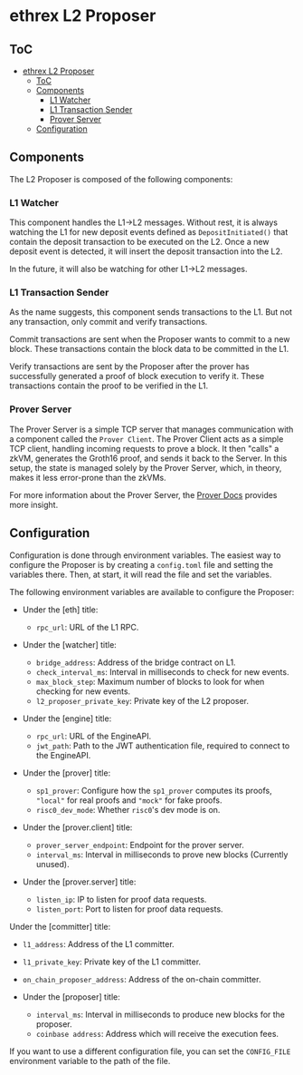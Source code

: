 # ethrex L2 Proposer

## ToC

- [ethrex L2 Proposer](#ethrex-l2-proposer)
  - [ToC](#toc)
  - [Components](#components)
    - [L1 Watcher](#l1-watcher)
    - [L1 Transaction Sender](#l1-transaction-sender)
    - [Prover Server](#prover-server)
  - [Configuration](#configuration)

## Components

The L2 Proposer is composed of the following components:

### L1 Watcher

This component handles the L1->L2 messages. Without rest, it is always watching the L1 for new deposit events defined as `DepositInitiated()` that contain the deposit transaction to be executed on the L2. Once a new deposit event is detected, it will insert the deposit transaction into the L2.

In the future, it will also be watching for other L1->L2 messages.

### L1 Transaction Sender

As the name suggests, this component sends transactions to the L1. But not any transaction, only commit and verify transactions.

Commit transactions are sent when the Proposer wants to commit to a new block. These transactions contain the block data to be committed in the L1.

Verify transactions are sent by the Proposer after the prover has successfully generated a proof of block execution to verify it. These transactions contain the proof to be verified in the L1.

### Prover Server

The Prover Server is a simple TCP server that manages communication with a component called the `Prover Client`. The Prover Client acts as a simple TCP client, handling incoming requests to prove a block. It then "calls" a zkVM, generates the Groth16 proof, and sends it back to the Server. In this setup, the state is managed solely by the Prover Server, which, in theory, makes it less error-prone than the zkVMs.

For more information about the Prover Server, the [Prover Docs](./prover.md) provides more insight.

## Configuration

Configuration is done through environment variables. The easiest way to configure the Proposer is by creating a `config.toml` file and setting the variables there. Then, at start, it will read the file and set the variables.

The following environment variables are available to configure the Proposer:

- Under the [eth] title:
    - `rpc_url`: URL of the L1 RPC.

- Under the [watcher] title:
    - `bridge_address`: Address of the bridge contract on L1.
    - `check_interval_ms`: Interval in milliseconds to check for new events.
    - `max_block_step`: Maximum number of blocks to look for when checking for new events.
    - `l2_proposer_private_key`: Private key of the L2 proposer.

- Under the [engine] title:
    - `rpc_url`: URL of the EngineAPI.
    - `jwt_path`: Path to the JWT authentication file, required to connect to the EngineAPI.

- Under the [prover] title:
    - `sp1_prover`: Configure how the `sp1_prover` computes its proofs, `"local"` for real proofs and `"mock"` for fake proofs.
    - `risc0_dev_mode`: Whether `risc0`'s dev mode is on.

- Under the [prover.client] title:
    - `prover_server_endpoint`: Endpoint for the prover server.
    - `interval_ms`: Interval in milliseconds to prove new blocks (Currently unused).

- Under the [prover.server] title:
    - `listen_ip`: IP to listen for proof data requests.
    - `listen_port`: Port to listen for proof data requests.

Under the [committer] title:
- `l1_address`: Address of the L1 committer.
- `l1_private_key`: Private key of the L1 committer.
- `on_chain_proposer_address`: Address of the on-chain committer.

- Under the [proposer] title:
    - `interval_ms`: Interval in milliseconds to produce new blocks for the proposer.
    - `coinbase address`: Address which will receive the execution fees.

If you want to use a different configuration file, you can set the `CONFIG_FILE` environment variable to the path of the file.
